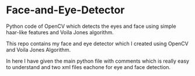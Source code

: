 # Face-and-Eye-Detector
Python code of OpenCV which detects the eyes and face using simple haar-like features and Voila Jones algorithm.

This repo contains my face and eye detector which I created using OpenCV and Voila Jones Algorithm.

In here I have given the main python file with comments which is really easy to understand and two xml files eachone for eye and face detection.
